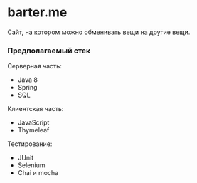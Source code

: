 # barter.me

Сайт, на котором можно обменивать вещи на другие вещи. 

### Предполагаемый стек
Серверная часть:
* Java 8
* Spring
* SQL

Клиентская часть:
* JavaScript
* Thymeleaf

Тестирование:
* JUnit
* Selenium
* Chai и mocha
